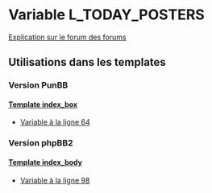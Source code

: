 # Variable L_TODAY_POSTERS
[Explication sur le forum des forums](http://forum.forumactif.com/t294113-listing-des-variables#L_TODAY_POSTERS)

## Utilisations dans les templates

### Version PunBB

#### [Template index_box](punbb/index_box.md)
* [Variable à la ligne 64](../punbb/index_box.tpl#L64)

### Version phpBB2

#### [Template index_body](subsilver/index_body.md)
* [Variable à la ligne 98](../subsilver/index_body.tpl#L98)